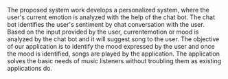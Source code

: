 
The proposed system work develops a personalized system, where the user's current emotion is analyzed with the help of the chat bot. The chat bot identifies the user's sentiment by chat conversation with the user. Based on the input provided by the user, currentemotion or mood is analyzed by the chat bot and it will suggest song to the user. The objective of our application is to identify the mood expressed by the user and once the mood is identified, songs are played by the application. The application solves the basic needs of music listeners without troubling them as existing applications do.
